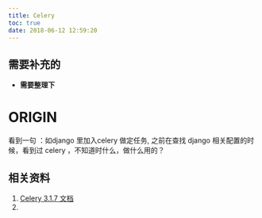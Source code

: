 ```yaml
---
title: Celery
toc: true
date: 2018-06-12 12:59:20
---
```

## 需要补充的




  * **需要整理下**



# ORIGIN

看到一句 ：如django 里加入celery 做定任务, 之前在查找 django 相关配置的时候，看到过 celery ，不知道时什么，做什么用的？















## 相关资料

1. [Celery 3.1.7 文档](http://docs.jinkan.org/docs/celery/#)
2. 

